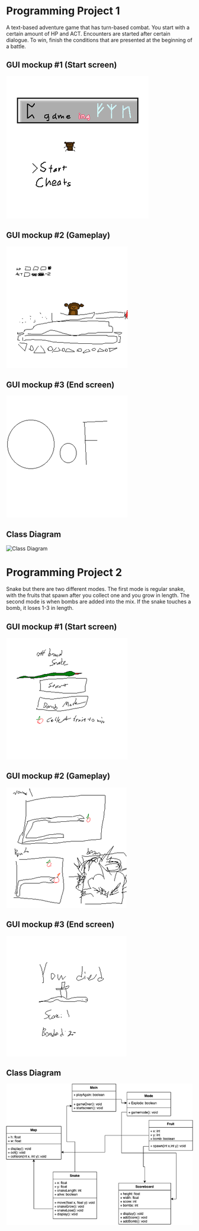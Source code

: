 # Programming Project 1
A text-based adventure game that has turn-based combat. You start with a certain amount of HP and ACT. Encounters are started after certain dialogue. To win, finish the conditions that are presented at the beginning of a battle.

## GUI mockup #1 (Start screen)
![Start Screen](https://github.com/ikenim/programproject/blob/main/images/mockup1.png?raw=true)
## GUI mockup #2 (Gameplay)
![Gameplay](https://github.com/ikenim/programproject/blob/main/images/gameplay1.png?raw=true)
## GUI mockup #3 (End screen)
![End screen](https://github.com/ikenim/programproject/blob/main/images/endscreen1.png?raw=true)
## Class Diagram
![Class Diagram]()
# Programming Project 2
Snake but there are two different modes. The first mode is regular snake, with the fruits that spawn after you collect one and you grow in length. The second mode is when bombs are added into the mix. If the snake touches a bomb, it loses 1-3 in length.

## GUI mockup #1 (Start screen)
![Start screen](https://github.com/ikenim/programproject/blob/main/images/snake1.png?raw=true)
## GUI mockup #2 (Gameplay)
![Gameplay](https://github.com/ikenim/programproject/blob/main/images/gameplay2.png?raw=true)
## GUI mockup #3 (End screen)
![End screen](https://github.com/ikenim/programproject/blob/main/images/endscreen2.png?raw=true)
## Class Diagram
![Class Diagram](https://github.com/ikenim/programproject/blob/main/images/snake.drawio.png?raw=true)
